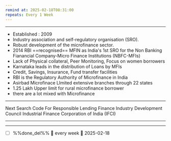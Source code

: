 ```yaml
---
remind at: 2025-02-18T08:31:00
repeats: Every 1 Week
---
```

---
- Established : 2009
- Industry association and self-regulatory organisation (SRO).
- Robust development of the microfinance sector.
- 2014 RBI ==recognised== MFIN as India's 1st SRO for the Non Banking Fianancial Company-Micro Finance Institutions (NBFC-MFIs)
- Lack of Physical collateral, Peer Monitoring, Focus on women borrowers
- Karnataka leads in the distribution of Loans by MFIs
- Credit, Savings, Insurance, Fund transfer facilities
- RBI is the Regulatory Authority of Microfinance in India
- Asirbad Microfinace LImited extensive branches through 22 states
- 1.25 Lakh Upper limit for rural microfinance borrower
- there are a lot mixed with Microfinance

---
Next Search
Code For Responsible Lending
Finance Industry Development Council
Industrial Finance Corporation of India (IFCI)

---
---
- [ ] %%done_del%% 🔁 every week 📅 2025-02-18